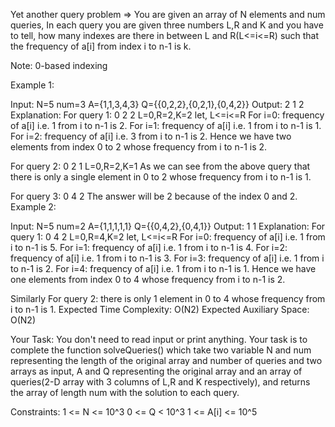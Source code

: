 Yet another query problem =>
You are given an array of N elements and num queries, In each query you are given three numbers L,R and K and you have to tell, how many indexes are there in between L and R(L<=i<=R) such that the frequency of a[i] from index i to n-1 is k.

Note: 0-based indexing

Example 1:

Input: N=5 num=3 A={1,1,3,4,3} Q={{0,2,2},{0,2,1},{0,4,2}} Output: 2 1 2 Explanation: For query 1: 0 2 2 L=0,R=2,K=2 let, L<=i<=R For i=0: frequency of a[i] i.e. 1 from i to n-1 is 2. For i=1: frequency of a[i] i.e. 1 from i to n-1 is 1. For i=2: frequency of a[i] i.e. 3 from i to n-1 is 2. Hence we have two elements from index 0 to 2 whose frequency from i to n-1 is 2.

For query 2: 0 2 1 L=0,R=2,K=1 As we can see from the above query that there is only a single element in 0 to 2 whose frequency from i to n-1 is 1.

For query 3: 0 4 2 The answer will be 2 because of the index 0 and 2. Example 2:

Input: N=5 num=2 A={1,1,1,1,1} Q={{0,4,2},{0,4,1}} Output: 1 1 Explanation: For query 1: 0 4 2 L=0,R=4,K=2 let, L<=i<=R For i=0: frequency of a[i] i.e. 1 from i to n-1 is 5. For i=1: frequency of a[i] i.e. 1 from i to n-1 is 4. For i=2: frequency of a[i] i.e. 1 from i to n-1 is 3. For i=3: frequency of a[i] i.e. 1 from i to n-1 is 2. For i=4: frequency of a[i] i.e. 1 from i to n-1 is 1. Hence we have one elements from index 0 to 4 whose frequency from i to n-1 is 2.

Similarly For query 2: there is only 1 element in 0 to 4 whose frequency from i to n-1 is 1. Expected Time Complexity: O(N2) Expected Auxiliary Space: O(N2)

Your Task: You don't need to read input or print anything. Your task is to complete the function solveQueries() which take two variable N and num representing the length of the original array and number of queries and two arrays as input, A and Q representing the original array and an array of queries(2-D array with 3 columns of L,R and K respectively), and returns the array of length num with the solution to each query.

Constraints: 1 <= N <= 10^3 0 <= Q < 10^3 1 <= A[i] <= 10^5